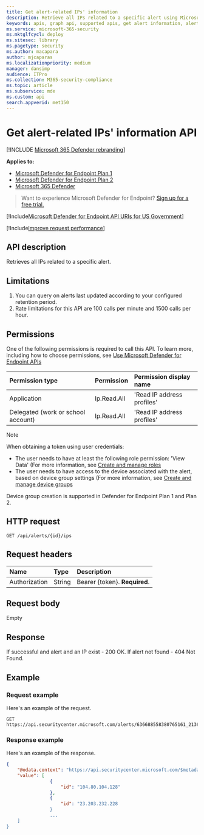 ```yaml
---
title: Get alert-related IPs' information
description: Retrieve all IPs related to a specific alert using Microsoft Defender for Endpoint.
keywords: apis, graph api, supported apis, get alert information, alert information, related ip
ms.service: microsoft-365-security
ms.mktglfcycl: deploy
ms.sitesec: library
ms.pagetype: security
ms.author: macapara
author: mjcaparas
ms.localizationpriority: medium
manager: dansimp
audience: ITPro
ms.collection: M365-security-compliance
ms.topic: article
ms.subservice: mde
ms.custom: api
search.appverid: met150
---
```


# Get alert-related IPs' information API

[!INCLUDE [Microsoft 365 Defender rebranding](../../includes/microsoft-defender.md)]

**Applies to:**
- [Microsoft Defender for Endpoint Plan 1](https://go.microsoft.com/fwlink/?linkid=2154037)
- [Microsoft Defender for Endpoint Plan 2](https://go.microsoft.com/fwlink/?linkid=2154037)
- [Microsoft 365 Defender](https://go.microsoft.com/fwlink/?linkid=2118804)

> Want to experience Microsoft Defender for Endpoint? [Sign up for a free trial.](https://signup.microsoft.com/create-account/signup?products=7f379fee-c4f9-4278-b0a1-e4c8c2fcdf7e&ru=https://aka.ms/MDEp2OpenTrial?ocid=docs-wdatp-exposedapis-abovefoldlink)


[!Include[Microsoft Defender for Endpoint API URIs for US Government](../../includes/microsoft-defender-api-usgov.md)]

[!Include[Improve request performance](../../includes/improve-request-performance.md)]

## API description

Retrieves all IPs related to a specific alert.

## Limitations

1. You can query on alerts last updated according to your configured retention period.
2. Rate limitations for this API are 100 calls per minute and 1500 calls per hour.

## Permissions

One of the following permissions is required to call this API. To learn more, including how to choose permissions, see [Use Microsoft Defender for Endpoint APIs](apis-intro.md)

Permission type|Permission|Permission display name
:---|:---|:---
Application|Ip.Read.All|'Read IP address profiles'
Delegated (work or school account)|Ip.Read.All|'Read IP address profiles'

> [!NOTE]
> When obtaining a token using user credentials:
>
> - The user needs to have at least the following role permission: 'View Data' (For more information, see [Create and manage roles](user-roles.md)
> - The user needs to have access to the device associated with the alert, based on device group settings (For more information, see [Create and manage device groups](machine-groups.md)
>
> Device group creation is supported in Defender for Endpoint Plan 1 and Plan 2.

## HTTP request

```http
GET /api/alerts/{id}/ips
```

## Request headers

Name|Type|Description
:---|:---|:---
Authorization|String|Bearer {token}. **Required**.

## Request body

Empty

## Response

If successful and alert and an IP exist - 200 OK. If alert not found - 404 Not Found.

## Example

### Request example

Here's an example of the request.

```http
GET https://api.securitycenter.microsoft.com/alerts/636688558380765161_2136280442/ips
```

### Response example

Here's an example of the response.

```json
{
    "@odata.context": "https://api.securitycenter.microsoft.com/$metadata#Ips",
    "value": [
                {
                    "id": "104.80.104.128"
                },
                {
                    "id": "23.203.232.228
                }
                ...
    ]
}
```
